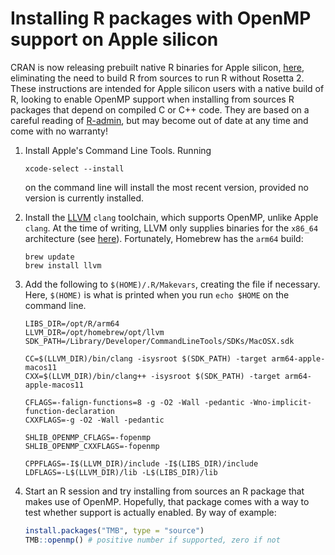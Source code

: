 # Installing R packages with OpenMP support on Apple silicon

CRAN is now releasing prebuilt native R binaries for Apple silicon, 
[here](https://cran.r-project.org/bin/macosx/), eliminating the need 
to build R from sources to run R without Rosetta 2. These instructions
are intended for Apple silicon users with a native build of R, looking
to enable OpenMP support when installing from sources R packages that
depend on compiled C or C++ code. They are based on a careful reading
of
[R-admin](https://cran.r-project.org/doc/manuals/r-release/R-admin.html),
but may become out of date at any time and come with no warranty!

1.  Install Apple's Command Line Tools. Running
    
    ```
    xcode-select --install
    ```
	
	on the command line will install the most recent version, provided
    no version is currently installed.

2.  Install the [LLVM](https://llvm.org/) `clang` toolchain, which
    supports OpenMP, unlike Apple `clang`. At the time of writing,
    LLVM only supplies binaries for the `x86_64` architecture (see
    [here](https://github.com/llvm/llvm-project/releases/tag/llvmorg-12.0.0)).
    Fortunately, Homebrew has the `arm64` build:

    ```
	brew update
    brew install llvm
    ```

3. Add the following to `$(HOME)/.R/Makevars`, creating the file if
   necessary. Here, `$(HOME)` is what is printed when you run `echo
   $HOME` on the command line.

   ```
   LIBS_DIR=/opt/R/arm64
   LLVM_DIR=/opt/homebrew/opt/llvm
   SDK_PATH=/Library/Developer/CommandLineTools/SDKs/MacOSX.sdk
   
   CC=$(LLVM_DIR)/bin/clang -isysroot $(SDK_PATH) -target arm64-apple-macos11
   CXX=$(LLVM_DIR)/bin/clang++ -isysroot $(SDK_PATH) -target arm64-apple-macos11
   
   CFLAGS=-falign-functions=8 -g -O2 -Wall -pedantic -Wno-implicit-function-declaration
   CXXFLAGS=-g -O2 -Wall -pedantic
   
   SHLIB_OPENMP_CFLAGS=-fopenmp
   SHLIB_OPENMP_CXXFLAGS=-fopenmp
   
   CPPFLAGS=-I$(LLVM_DIR)/include -I$(LIBS_DIR)/include
   LDFLAGS=-L$(LLVM_DIR)/lib -L$(LIBS_DIR)/lib
   ```
   
4. Start an R session and try installing from sources an R package that 
   makes use of OpenMP. Hopefully, that package comes with a way to
   test whether support is actually enabled. By way of example:
   
   ```r
   install.packages("TMB", type = "source")
   TMB::openmp() # positive number if supported, zero if not
   ```

